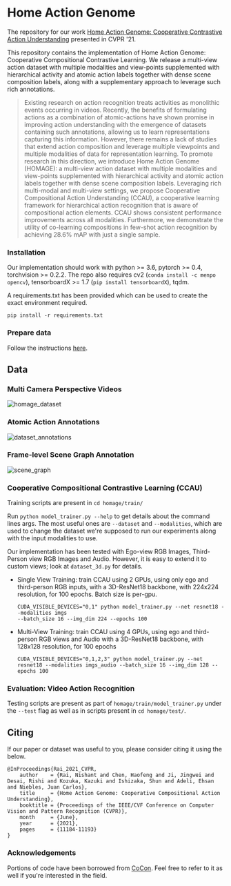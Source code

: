# Home Action Genome

The repository for our work [Home Action Genome: Cooperative Contrastive Action Understanding](https://arxiv.org/abs/2105.05226) presented in CVPR '21.

This repository contains the implementation of Home Action Genome: Cooperative Compositional Contrastive Learning. We release a multi-view action dataset with multiple modalities and view-points supplemented with hierarchical activity and atomic action labels together with dense scene composition labels, along with a supplementary approach to leverage such rich annotations.

> Existing research on action recognition treats activities as monolithic events occurring in videos. Recently, the benefits of formulating actions as a combination of atomic-actions have shown promise in improving action understanding with the emergence of datasets containing such annotations, allowing us to learn representations capturing this information. However, there remains a lack of studies that extend action composition and leverage multiple viewpoints and multiple modalities of data for representation learning. To promote research in this direction, we introduce Home Action Genome (HOMAGE): a multi-view action dataset with multiple modalities and view-points supplemented with hierarchical activity and atomic action labels together with dense scene composition labels. Leveraging rich multi-modal and multi-view settings, we propose Cooperative Compositional Action Understanding (CCAU), a cooperative learning framework for hierarchical action recognition that is aware of compositional action elements. CCAU shows consistent performance improvements across all modalities. Furthermore, we demonstrate the utility of co-learning compositions in few-shot action recognition by achieving 28.6% mAP with just a single sample.

### Installation

Our implementation should work with python >= 3.6, pytorch >= 0.4, torchvision >= 0.2.2. The repo also requires cv2
 (`conda install -c menpo opencv`), tensorboardX >= 1.7 (`pip install tensorboardX`), tqdm.

A requirements.txt has been provided which can be used to create the exact environment required.
  ```
  pip install -r requirements.txt
  ```

### Prepare data

Follow the instructions [here](process_data/).

## Data

### Multi Camera Perspective Videos

![homage_dataset](https://user-images.githubusercontent.com/7645118/123186633-6a8b0c80-d44d-11eb-8928-82fbf3d06eb7.png)

### Atomic Action Annotations

![dataset_annotations](https://user-images.githubusercontent.com/7645118/123186626-65c65880-d44d-11eb-85b9-9bc1a15102a1.png)

### Frame-level Scene Graph Annotation

![scene_graph](https://user-images.githubusercontent.com/7645118/123186630-68c14900-d44d-11eb-84bb-523edc580ba1.png)

### Cooperative Compositional Contrastive Learning (CCAU)

Training scripts are present in `cd homage/train/`

Run `python model_trainer.py --help` to get details about the command lines args. The most useful ones are `--dataset` and `--modalities`, which are used to change the dataset we're supposed to run our experiments along with the input modalities to use.
 
Our implementation has been tested with Ego-view RGB Images, Third-Person view RGB Images and Audio. However, it is easy to extend it to custom views; look at `dataset_3d.py` for details.

* Single View Training: train CCAU using 2 GPUs, using only ego and third-person RGB inputs, with a 3D-ResNet18 backbone, with 224x224 resolution, for 100 epochs. Batch size is per-gpu.
  ```
  CUDA_VISIBLE_DEVICES="0,1" python model_trainer.py --net resnet18 --modalities imgs 
  --batch_size 16 --img_dim 224 --epochs 100
  ```

* Multi-View Training: train CCAU using 4 GPUs, using ego and third-person RGB views and Audio with a 3D-ResNet18 backbone, with 128x128 resolution, for 100 epochs
  ```
  CUDA_VISIBLE_DEVICES="0,1,2,3" python model_trainer.py --net resnet18 --modalities imgs_audio --batch_size 16 --img_dim 128 --epochs 100
  ```

### Evaluation: Video Action Recognition

Testing scripts are present as part of `homage/train/model_trainer.py` under the `--test` flag as well as in scripts present in `cd homage/test/`.

## Citing

If our paper or dataset was useful to you, please consider citing it using the below.
~~~
@InProceedings{Rai_2021_CVPR,
    author    = {Rai, Nishant and Chen, Haofeng and Ji, Jingwei and Desai, Rishi and Kozuka, Kazuki and Ishizaka, Shun and Adeli, Ehsan and Niebles, Juan Carlos},
    title     = {Home Action Genome: Cooperative Compositional Action Understanding},
    booktitle = {Proceedings of the IEEE/CVF Conference on Computer Vision and Pattern Recognition (CVPR)},
    month     = {June},
    year      = {2021},
    pages     = {11184-11193}
}
~~~

### Acknowledgements

Portions of code have been borrowed from [CoCon](https://github.com/nishantrai18/cocon). Feel free to refer to it as well if you're interested in the field.
